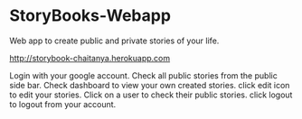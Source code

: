 # StoryBooks-Webapp
Web app to create public and private stories of your life.


http://storybook-chaitanya.herokuapp.com

Login with your google account.
Check all public stories from the public side bar.
Check dashboard to view your own created stories.
click edit icon to edit your stories.
Click on a user to check their public stories.
click logout to logout from your account.
